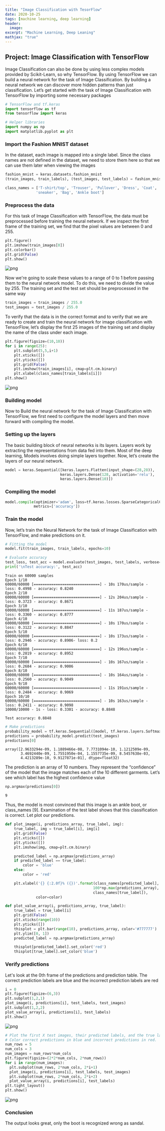 ```yaml
---
title: "Image Classification with TesorFlow"
date: 2020-10-25
tags: [machine learning, deep learning]
header:
  image:
excerpt: "Machine Learning, Deep Leaning"
mathjax: "true"
---
```


## Project: Image Classification with TensorFlow

Image Classification can also be done by using less complex models provided by Scikit-Learn, so why TensorFlow. By using TensorFlow we can build a neural network for the task of Image Classification. By building a neural network we can discover more hidden patterns than just classification.
Let’s get started with the task of Image Classification with TensorFlow by importing some necessary packages


```python
# TensorFlow and tf.keras
import tensorflow as tf
from tensorflow import keras

# Helper libraries
import numpy as np
import matplotlib.pyplot as plt
```

### Import the Fashion MNIST dataset

In the dataset, each image is mapped into a single label. Since the class names are not defined in the dataset, we need to store them here so that we can use them later when viewing the images


```python
fashion_mnist = keras.datasets.fashion_mnist
(train_images, train_labels), (test_images, test_labels) = fashion_mnist.load_data()

class_names = ['T-shirt/top', 'Trouser', 'Pullover', 'Dress', 'Coat', 'Sandal', 'Shirt',
              'sneaker', 'Bag', 'Ankle boot']
```

### Preprocess the data

For this task of Image Classification with TensorFlow, the data must be preprocessed before training the neural network. If we inspect the first frame of the training set, we find that the pixel values are between 0 and 255.


```python
plt.figure()
plt.imshow(train_images[0])
plt.colorbar()
plt.grid(False)
plt.show()
```


![png](output_5_0.png)


Now we're going to scale these values to a range of 0 to 1 before passing them to the neural network model. To do this, we need to divide the value by 255. The training set and the test set should be preprocessed in the same way


```python
train_images = train_images / 255.0
test_images = test_images / 255.0
```

To verify that the data is in the correct format and to verify that we are ready to create and train the neural network for image classification with TensorFlow, let’s display the first 25 images of the training set and display the name of the class under each image.


```python
plt.figure(figsize=(10,10))
for i in range(25):
    plt.subplot(5,5,i+1)
    plt.xticks([])
    plt.yticks([])
    plt.grid(False)
    plt.imshow(train_images[i], cmap=plt.cm.binary)
    plt.xlabel(class_names[train_labels[i]])
plt.show()  
```


![png](output_9_0.png)


### Building model

Now to Build the neural network for the task of Image Classification with TensorFlow, we first need to configure the model layers and then move forward with compiling the model.

### Setting up the layers

The basic building block of neural networks is its layers. Layers work by extracting the representations from data fed into them. Most of the deep learning, Models involves doing simple layers together. Now, let’s create the layers of our neural network.


```python
model = keras.Sequential([keras.layers.Flatten(input_shape=(28,28)),
                         keras.layers.Dense(128, activation='relu'),
                         keras.layers.Dense(10)])
```

### Compiling the model


```python
model.compile(optimizer='adam', loss=tf.keras.losses.SparseCategoricalCrossentropy(from_logits=True),
             metrics=['accuracy'])
```

### Train the model

Now, let’s train the Neural Network for the task of Image Classification with TensorFlow, and make predictions on it.


```python
# Fitting the model
model.fit(train_images, train_labels, epochs=10)

# Evaluate accuracy
test_loss, test_acc = model.evaluate(test_images, test_labels, verbose=2)
print('\nTest accuracy:', test_acc)
```

    Train on 60000 samples
    Epoch 1/10
    60000/60000 [==============================] - 10s 170us/sample - loss: 0.4998 - accuracy: 0.8240
    Epoch 2/10
    60000/60000 [==============================] - 12s 204us/sample - loss: 0.3723 - accuracy: 0.8671
    Epoch 3/10
    60000/60000 [==============================] - 11s 187us/sample - loss: 0.3360 - accuracy: 0.8777
    Epoch 4/10
    60000/60000 [==============================] - 10s 170us/sample - loss: 0.3122 - accuracy: 0.8847
    Epoch 5/10
    60000/60000 [==============================] - 10s 173us/sample - loss: 0.2946 - accuracy: 0.8906- loss: 0.2
    Epoch 6/10
    60000/60000 [==============================] - 12s 196us/sample - loss: 0.2819 - accuracy: 0.8952
    Epoch 7/10
    60000/60000 [==============================] - 10s 167us/sample - loss: 0.2684 - accuracy: 0.9006
    Epoch 8/10
    60000/60000 [==============================] - 10s 164us/sample - loss: 0.2560 - accuracy: 0.9049
    Epoch 9/10
    60000/60000 [==============================] - 11s 191us/sample - loss: 0.2484 - accuracy: 0.9069
    Epoch 10/10
    60000/60000 [==============================] - 10s 163us/sample - loss: 0.2411 - accuracy: 0.9098
    10000/10000 - 1s - loss: 0.3301 - accuracy: 0.8848

    Test accuracy: 0.8848



```python
# Make predictions
probability_model = tf.keras.Sequential([model, tf.keras.layers.Softmax()])
predictions = probability_model.predict(test_images)
predictions[0]
```




    array([2.9633294e-09, 1.1889466e-08, 7.7731094e-10, 1.1212509e-09,
           3.4692440e-09, 1.7551950e-04, 1.1557735e-09, 8.5457638e-03,
           4.4213289e-10, 9.9127871e-01], dtype=float32)



The prediction is an array of 10 numbers. They represent the “confidence” of the model that the image matches each of the 10 different garments. Let’s see which label has the highest confidence value


```python
np.argmax(predictions[0])
```




    9



Thus, the model is most convinced that this image is an ankle boot, or class_names [9]. Examination of the test label shows that this classification is correct. Let plot our predictions.


```python
def plot_image(i, predictions_array, true_label, img):
    true_label, img = true_label[i], img[i]
    plt.grid(False)
    plt.xticks([])
    plt.yticks([])
    plt.imshow(img, cmap=plt.cm.binary)

    predicted_label = np.argmax(predictions_array)
    if predicted_label == true_label:
        color = 'blue'
    else:
        color = 'red'

    plt.xlabel('{} {:2.0f}% ({})'.format(class_names[predicted_label],
                                        100*np.max(predictions_array),
                                        class_names[true_label]),
              color=color)   

def plot_value_array(i, predictions_array, true_label):
    true_label = true_label[i]
    plt.grid(False)
    plt.xticks(range(10))
    plt.yticks([])
    thisplot = plt.bar(range(10), predictions_array, color='#777777')
    plt.ylim([0, 1])
    predicted_label = np.argmax(predictions_array)

    thisplot[predicted_label].set_color('red')
    thisplot[true_label].set_color('blue')
```

### Verify predictions

Let's look at the 0th frame of the predictions and prediction table. The correct prediction labels are blue and the incorrect prediction labels are red


```python
i = 0
plt.figure(figsize=(6,3))
plt.subplot(1,2,1)
plot_image(i, predictions[i], test_labels, test_images)
plt.subplot(1,2,2)
plot_value_array(i, predictions[i], test_labels)
plt.show()
```


![png](output_23_0.png)



```python
# Plot the first X test images, their predicted labels, and the true labels.
# Color correct predictions in blue and incorrect predictions in red.
num_rows = 5
num_cols = 3
num_images = num_rows*num_cols
plt.figure(figsize=(2*2*num_cols, 2*num_rows))
for i in range(num_images):
  plt.subplot(num_rows, 2*num_cols, 2*i+1)
  plot_image(i, predictions[i], test_labels, test_images)
  plt.subplot(num_rows, 2*num_cols, 2*i+2)
  plot_value_array(i, predictions[i], test_labels)
plt.tight_layout()
plt.show()
```


![png](output_24_0.png)


### Conclusion

The output looks great, only the boot is recognized wrong as sandal.
